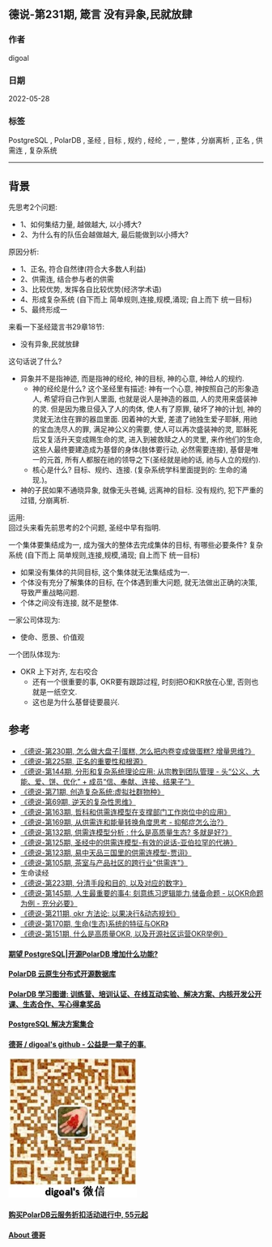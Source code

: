## 德说-第231期, 箴言 没有异象,民就放肆    
                                                
### 作者                                                
digoal                                                
                                                
### 日期                                                
2022-05-28                                     
                                                
### 标签                                                
PostgreSQL , PolarDB , 圣经 , 目标 , 规约 , 经纶 , 一 , 整体 , 分崩离析 , 正名 , 供需连 , 复杂系统                                   
                                                
----                                  
                                                
## 背景   
先思考2个问题:   
- 1、如何集结力量, 越做越大, 以小搏大?  
- 2、为什么有的队伍会越做越大, 最后能做到以小搏大?  
  
原因分析:  
- 1、正名, 符合自然律(符合大多数人利益)    
- 2、供需连, 结合参与者的供需  
- 3、比较优势, 发挥各自比较优势(经济学术语)  
- 4、形成复杂系统 (自下而上  简单规则,连接,规模,涌现;  自上而下  统一目标)    
- 5、最终形成一  
  
来看一下圣经箴言书29章18节:  
- 没有异象,民就放肆    
  
这句话说了什么?    
- 异象并不是指神迹, 而是指神的经纶, 神的目标, 神的心意, 神给人的规约.   
    - 神的经纶是什么? 这个圣经里有描述: 神有一个心意, 神按照自己的形象造人, 希望将自己作到人里面, 也就是说人是神造的器皿, 人的灵用来盛装神的灵.  但是因为撒旦侵入了人的肉体, 使人有了原罪, 破坏了神的计划, 神的灵就无法住在罪的器皿里面. 因着神的大爱, 差遣了祂独生爱子耶稣, 用祂的宝血洗尽人的罪, 满足神公义的需要, 使人可以再次盛装神的灵, 耶稣死后又复活升天变成赐生命的灵, 进入到被救赎之人的灵里, 来作他们的生命, 这些人最终要建造成为基督的身体(肢体要行动, 必然需要连接), 基督是唯一的元首, 所有人都服在祂的领导之下(圣经就是祂的话, 祂与人立的规约).    
    - 核心是什么?  目标、规约、连接.  (复杂系统学科里面提到的:   生命的涌现.)。     
- 神的子民如果不通晓异象, 就像无头苍蝇, 远离神的目标. 没有规约, 犯下严重的过错, 分崩离析.   
  
运用:  
回过头来看先前思考的2个问题, 圣经中早有指明.    
  
一个集体要集结成为一, 成为强大的整体去完成集体的目标, 有哪些必要条件?  复杂系统 (自下而上  简单规则,连接,规模,涌现;  自上而下  统一目标)    
- 如果没有集体的共同目标, 这个集体就无法集结成为一.    
- 个体没有充分了解集体的目标, 在个体遇到重大问题, 就无法做出正确的决策, 导致严重战略问题.  
- 个体之间没有连接, 就不是整体.  
  
一家公司体现为:  
- 使命、愿景、价值观  
  
一个团队体现为:  
- OKR 上下对齐, 左右咬合  
    - 还有一个很重要的事, OKR要有跟踪过程, 时刻把O和KR放在心里, 否则也就是一纸空文.  
    - 这也是为什么基督徒要晨兴.  
  
  
  
## 参考  
- [《德说-第230期, 怎么做大盘子|蛋糕, 怎么把内卷变成做蛋糕? 增量思维?》](../202305/20230513_04.md)    
- [《德说-第225期, 正名的重要性和根源》](../202305/20230507_01.md)    
- [《德说-第144期, 分形和复杂系统理论应用: 从宗教到团队管理 - 头“公义、大能、爱、饼、优化” + 成员“信、奉献、连接、结果子”》](../202209/20220916_02.md)    
- [《德说-第71期, 创造复杂系统:虚拟社群物种》](../202112/20211203_03.md)    
- [《德说-第69期, 逆天的复杂性思维》](../202112/20211202_05.md)    
- [《德说-第163期, 哲科和供需连模型在支撑部门工作岗位中的应用》](../202210/20221022_02.md)    
- [《德说-第169期, 从供需连和能量转换角度思考 - 抑郁症怎么治?》](../202211/20221111_03.md)    
- [《德说-第132期, 供需连模型分析 : 什么是高质量生态? 多就是好?》](../202209/20220903_02.md)    
- [《德说-第125期, 圣经中的供需连模型-有效的说话-亚伯拉罕的代祷》](../202208/20220819_02.md)    
- [《德说-第123期, 易中天品三国里的供需连模型-贾诩》](../202208/20220812_01.md)    
- [《德说-第105期, 茶室与产品社区的跨行业"供需连"》](../202206/20220617_01.md)    
- 生命读经  
- [《德说-第223期, 分清手段和目的, 以及对应的数字》](../202304/20230420_01.md)      
- [《德说-第145期, 人生最重要的事4: 刻意练习逻辑能力,储备命题 - 以OKR命题为例 - 充分必要》](../202209/20220917_01.md)    
- [《德说-第211期, okr 方法论: 以果决行&动态规划》](../202303/20230319_05.md)    
- [《德说-第170期, 生命(生态)系统的特征与OKR》](../202211/20221113_01.md)    
- [《德说-第151期, 什么是高质量OKR, 以及开源社区运营OKR举例》](../202209/20220929_01.md)    
  
  
#### [期望 PostgreSQL|开源PolarDB 增加什么功能?](https://github.com/digoal/blog/issues/76 "269ac3d1c492e938c0191101c7238216")
  
  
#### [PolarDB 云原生分布式开源数据库](https://github.com/ApsaraDB "57258f76c37864c6e6d23383d05714ea")
  
  
#### [PolarDB 学习图谱: 训练营、培训认证、在线互动实验、解决方案、内核开发公开课、生态合作、写心得拿奖品](https://www.aliyun.com/database/openpolardb/activity "8642f60e04ed0c814bf9cb9677976bd4")
  
  
#### [PostgreSQL 解决方案集合](../201706/20170601_02.md "40cff096e9ed7122c512b35d8561d9c8")
  
  
#### [德哥 / digoal's github - 公益是一辈子的事.](https://github.com/digoal/blog/blob/master/README.md "22709685feb7cab07d30f30387f0a9ae")
  
  
![digoal's wechat](../pic/digoal_weixin.jpg "f7ad92eeba24523fd47a6e1a0e691b59")
  
  
#### [购买PolarDB云服务折扣活动进行中, 55元起](https://www.aliyun.com/activity/new/polardb-yunparter?userCode=bsb3t4al "e0495c413bedacabb75ff1e880be465a")
  
  
#### [About 德哥](https://github.com/digoal/blog/blob/master/me/readme.md "a37735981e7704886ffd590565582dd0")
  
